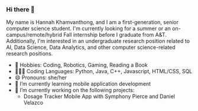 ### Hi there 👋

<!--
**hkhamvan263/hkhamvan263** is a ✨ _special_ ✨ repository because its `README.md` (this file) appears on your GitHub profile.

Here are some ideas to get you started:

- 👯 I’m looking to collaborate on ...
- 🤔 I’m looking for help with ...
- ⚡ Fun fact: ...
- 💬 Ask me about anything
- 📫 How to reach me: TBD
-->

My name is Hannah Khamvanthong, and I am a first-generation, senior computer science student. I'm currently looking for a summer or an on-campus/remote/hybrid Fall internship before I graduate from A&T. Additionally, I'm interested in an undergraduate research position related to AI, Data Science, Data Analytics, and other computer science-related research positions.

- 🤖 Hobbies: Coding, Robotics, Gaming, Reading a Book
- 👩🏻‍💻 Coding Languages: Python, Java, C++, Javascript, HTML/CSS, SQL
- 😄 Pronouns: she/her
- 🌱 I’m currently learning mobile application development
- 🔭 I’m currently working on the following projects:
    - Dosage Tracker Mobile App with Symphony Pierce and Daniel Velazco
